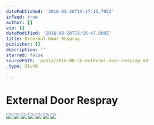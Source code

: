 ```yaml
---
datePublished: '2016-08-28T19:17:15.795Z'
inFeed: true
author: []
via: {}
dateModified: '2016-08-28T19:15:47.009Z'
title: External Door Respray
publisher: {}
description: ''
starred: false
sourcePath: _posts/2016-08-28-external-door-respray.md
_type: Blurb

---
```

# External Door Respray
![](https://s3-us-west-2.amazonaws.com/the-grid-img/p/a4c5572e1b16370e11862cc32e3c3ba7e5bd3a09.jpg)
![](https://the-grid-user-content.s3-us-west-2.amazonaws.com/f1a9d90d-172e-426d-8a93-a65ac9470cdb.jpg)
![](https://s3-us-west-2.amazonaws.com/the-grid-img/p/748a172d5cbf20a2558f5640a01a9be5ed4aa153.jpg)
![](https://s3-us-west-2.amazonaws.com/the-grid-img/p/8cf68d806c58432e6fc599190f011b44d457714b.jpg)
![](https://the-grid-user-content.s3-us-west-2.amazonaws.com/c20b1c9b-fde8-4c6e-9372-dc89408a0564.jpg)
![](https://the-grid-user-content.s3-us-west-2.amazonaws.com/ccb73407-e890-49a1-acd7-a3861e02e130.jpg)
![](https://the-grid-user-content.s3-us-west-2.amazonaws.com/0f7a5f4a-dbf0-41db-a534-228d37fd10a8.jpg)